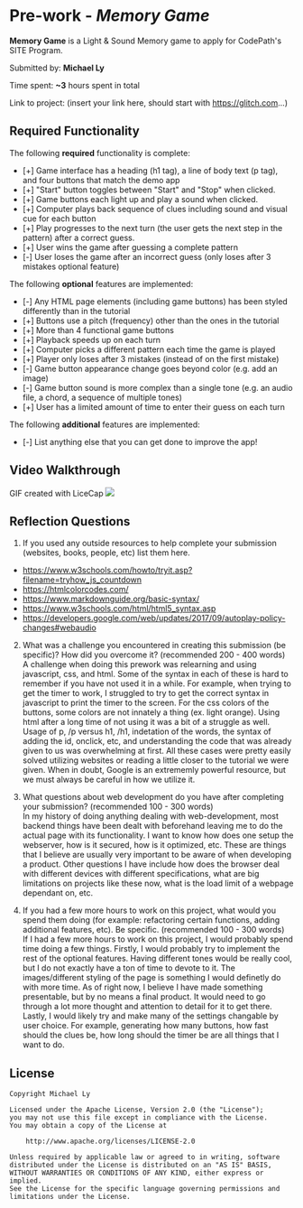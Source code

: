 # Pre-work - *Memory Game*

**Memory Game** is a Light & Sound Memory game to apply for CodePath's SITE Program. 

Submitted by: **Michael Ly**

Time spent: **~3** hours spent in total

Link to project: (insert your link here, should start with https://glitch.com...)

## Required Functionality

The following **required** functionality is complete:

* [+] Game interface has a heading (h1 tag), a line of body text (p tag), and four buttons that match the demo app
* [+] "Start" button toggles between "Start" and "Stop" when clicked. 
* [+] Game buttons each light up and play a sound when clicked. 
* [+] Computer plays back sequence of clues including sound and visual cue for each button
* [+] Play progresses to the next turn (the user gets the next step in the pattern) after a correct guess. 
* [+] User wins the game after guessing a complete pattern
* [-] User loses the game after an incorrect guess (only loses after 3 mistakes optional feature)

The following **optional** features are implemented:

* [-] Any HTML page elements (including game buttons) has been styled differently than in the tutorial
* [+] Buttons use a pitch (frequency) other than the ones in the tutorial
* [+] More than 4 functional game buttons
* [+] Playback speeds up on each turn
* [+] Computer picks a different pattern each time the game is played
* [+] Player only loses after 3 mistakes (instead of on the first mistake)
* [-] Game button appearance change goes beyond color (e.g. add an image)
* [-] Game button sound is more complex than a single tone (e.g. an audio file, a chord, a sequence of multiple tones)
* [+] User has a limited amount of time to enter their guess on each turn

The following **additional** features are implemented:

- [-] List anything else that you can get done to improve the app!

## Video Walkthrough

GIF created with LiceCap
![](https://i.imgur.com/h42cgXs.gif)

## Reflection Questions
1. If you used any outside resources to help complete your submission (websites, books, people, etc) list them here. 

* https://www.w3schools.com/howto/tryit.asp?filename=tryhow_js_countdown
* https://htmlcolorcodes.com/
* https://www.markdownguide.org/basic-syntax/
* https://www.w3schools.com/html/html5_syntax.asp
* https://developers.google.com/web/updates/2017/09/autoplay-policy-changes#webaudio

2. What was a challenge you encountered in creating this submission (be specific)? How did you overcome it? (recommended 200 - 400 words) 
<br/> A challenge when doing this prework was relearning and using javascript, css, and html. Some of the syntax in each of these is hard to remember
if you have not used it in a while. For example, when trying to get the timer to work, I struggled to try to get the correct syntax in javascript to 
print the timer to the screen. For the css colors of the buttons, some colors are not innately a thing (ex. light orange). Using html after a long time
of not using it was a bit of a struggle as well. Usage of p, /p versus h1, /h1, indetation of the words, the syntax of adding the id, onclick, etc, 
and understanding the code that was already given to us was overwhelming at first. All these cases were pretty easily solved utilizing websites or 
reading a little closer to the tutorial we were given. When in doubt, Google is an extrememly powerful resource, but we must always be careful in how
we utilize it.

3. What questions about web development do you have after completing your submission? (recommended 100 - 300 words) 
<br/> In my history of doing anything dealing with web-development, most backend things have been dealt with beforehand leaving me to do the actual page
with its functionality. I want to know how does one setup the webserver, how is it secured, how is it optimized, etc. These are things that I believe are
usually very important to be aware of when developing a product. Other questions I have include how does the browser deal with different devices with
different specifications, what are big limitations on projects like these now, what is the load limit of a webpage dependant on, etc.

4. If you had a few more hours to work on this project, what would you spend them doing (for example: refactoring certain functions, adding additional features, etc). Be specific. (recommended 100 - 300 words) 
<br/> If I had a few more hours to work on this project, I would probably spend time doing a few things. Firstly, I would probably try to implement the
rest of the optional features. Having different tones would be really cool, but I do not exactly have a ton of time to devote to it. The images/different
styling of the page is something I would definetly do with more time. As of right now, I believe I have made something presentable, but by no means a final
product. It would need to go through a lot more thought and attention to detail for it to get there. Lastly, I would likely try and make many of the settings
changable by user choice. For example, generating how many buttons, how fast should the clues be, how long should the timer be are all things that I want to do.



## License

    Copyright Michael Ly

    Licensed under the Apache License, Version 2.0 (the "License");
    you may not use this file except in compliance with the License.
    You may obtain a copy of the License at

        http://www.apache.org/licenses/LICENSE-2.0

    Unless required by applicable law or agreed to in writing, software
    distributed under the License is distributed on an "AS IS" BASIS,
    WITHOUT WARRANTIES OR CONDITIONS OF ANY KIND, either express or implied.
    See the License for the specific language governing permissions and
    limitations under the License.
